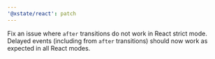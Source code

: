 ```yaml
---
'@xstate/react': patch
---
```


Fix an issue where `after` transitions do not work in React strict mode. Delayed events (including from `after` transitions) should now work as expected in all React modes.
